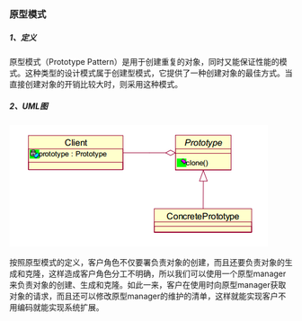 ### 原型模式

##### 1、定义

原型模式（Prototype Pattern）是用于创建重复的对象，同时又能保证性能的模式。这种类型的设计模式属于创建型模式，它提供了一种创建对象的最佳方式。当直接创建对象的开销比较大时，则采用这种模式。

##### 2、UML图

![](/assets/原型模式UML图.png)

按照原型模式的定义，客户角色不仅要署负责对象的创建，而且还要负责对象的生成和克隆，这样造成客户角色分工不明确，所以我们可以使用一个原型manager来负责对象的创建、生成和克隆。如此一来，客户在使用时向原型manager获取对象的请求，而且还可以修改原型manager的维护的清单，这样就能实现客户不用编码就能实现系统扩展。



